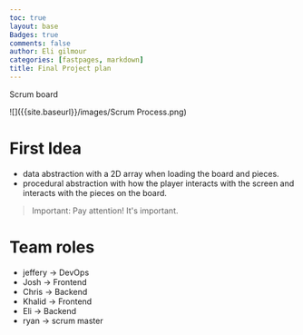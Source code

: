 ```yaml
---
toc: true
layout: base
Badges: true
comments: false
author: Eli gilmour
categories: [fastpages, markdown]
title: Final Project plan
---
```


Scrum board

![]({{site.baseurl}}/images/Scrum Process.png)

# First Idea
- data abstraction with a 2D array when loading the board and pieces.
- procedural abstraction with how the player interacts with the screen and interacts with the pieces on the board.

> Important: Pay attention! It's important.

# Team roles
- jeffery -> DevOps
- Josh -> Frontend
- Chris -> Backend
- Khalid -> Frontend
- Eli -> Backend
- ryan -> scrum master